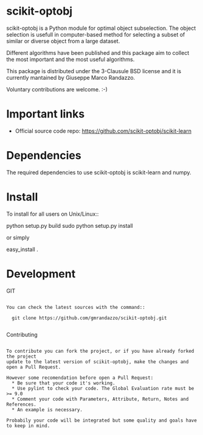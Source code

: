scikit-optobj
=============

scikit-optobj is a Python module for optimal object subselection.
The object selection is usefull in computer-based method 
for selecting a subset of similar or diverse object from a large dataset.

Different algorithms have been published and this package aim to collect 
the most important and the most useful algorithms.

This package is distributed under the 3-Clausule BSD license 
and it is currently mantained by Giuseppe Marco Randazzo. 

Voluntary contributions are welcome. :-)

Important links
===============

- Official source code repo: https://github.com/scikit-optobj/scikit-learn

Dependencies
============

The required dependencies to use scikit-optobj is scikit-learn and numpy.


Install
=======

To install for all users on Unix/Linux::

  python setup.py build
  sudo python setup.py install

or simply

  easy_install .

Development
===========

GIT
~~~

You can check the latest sources with the command::

  git clone https://github.com/gmrandazzo/scikit-optobj.git
  
~~~

Contributing
~~~~~~~~~~~~~

To contribute you can fork the project, or if you have already forked the project
update to the latest version of scikit-optobj, make the changes and open a Pull Request.

However some recomendation before open a Pull Request:
  * Be sure that your code it's working.
  * Use pylint to check your code. The Global Evaluation rate must be >= 9.0
  * Comment your code with Parameters, Attribute, Return, Notes and References.
  * An example is necessary.
  
Probabily your code will be integrated but some quality and goals have to keep in mind.
